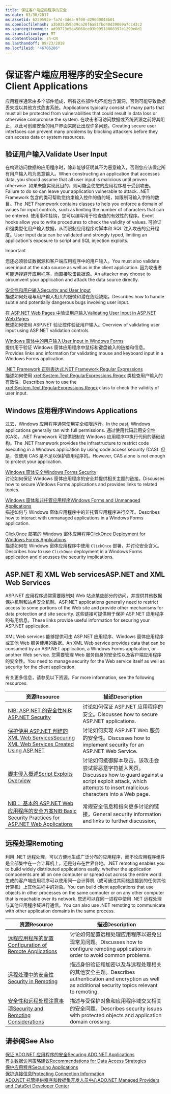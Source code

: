 ```yaml
---
title: 保证客户端应用程序的安全
ms.date: 03/30/2017
ms.assetid: 6239592e-fa7d-4dea-9f00-d296d0048b01
ms.openlocfilehash: a3b035d59a39ca20f6a81fbd40d39069a7cc43c2
ms.sourcegitcommit: ad99773e5e45068ce03b99518008397e1299e0d1
ms.translationtype: MT
ms.contentlocale: zh-CN
ms.lasthandoff: 09/23/2018
ms.locfileid: "46706286"
---
```

# <a name="secure-client-applications"></a><span data-ttu-id="c0f35-102">保证客户端应用程序的安全</span><span class="sxs-lookup"><span data-stu-id="c0f35-102">Secure Client Applications</span></span>
<span data-ttu-id="c0f35-103">应用程序通常由多个部件组成，所有这些部件均不能包含漏洞，否则可能导致数据丢失或以其他方式危害系统。</span><span class="sxs-lookup"><span data-stu-id="c0f35-103">Applications typically consist of many parts that must all be protected from vulnerabilities that could result in data loss or otherwise compromise the system.</span></span> <span data-ttu-id="c0f35-104">在攻击者可访问数据或系统资源之前将其阻止，以此可创建安全的用户界面来防止出现许多问题。</span><span class="sxs-lookup"><span data-stu-id="c0f35-104">Creating secure user interfaces can prevent many problems by blocking attackers before they can access data or system resources.</span></span>  
  
## <a name="validate-user-input"></a><span data-ttu-id="c0f35-105">验证用户输入</span><span class="sxs-lookup"><span data-stu-id="c0f35-105">Validate User Input</span></span>  
 <span data-ttu-id="c0f35-106">在构建访问数据的应用程序时，除非能够证明其不为恶意输入，否则您应该假定所有用户输入均为恶意输入。</span><span class="sxs-lookup"><span data-stu-id="c0f35-106">When constructing an application that accesses data, you should assume that all user input is malicious until proven otherwise.</span></span> <span data-ttu-id="c0f35-107">如果未能实现此目的，则可能会使您的应用程序易于受到攻击。</span><span class="sxs-lookup"><span data-stu-id="c0f35-107">Failure to do so can leave your application vulnerable to attack.</span></span> <span data-ttu-id="c0f35-108">.NET Framework 包含的类可帮助您约束输入控件的值的域，如限制可输入字符的数目。</span><span class="sxs-lookup"><span data-stu-id="c0f35-108">The .NET Framework contains classes to help you enforce a domain of values for input controls, such as limiting the number of characters that can be entered.</span></span> <span data-ttu-id="c0f35-109">使用事件挂钩，您可以编写用于检查值的有效性的程序。</span><span class="sxs-lookup"><span data-stu-id="c0f35-109">Event hooks allow you to write procedures to check the validity of values.</span></span> <span data-ttu-id="c0f35-110">可验证和强类型化用户输入数据，从而限制应用程序对脚本和 SQL 注入攻击的公开程度。</span><span class="sxs-lookup"><span data-stu-id="c0f35-110">User input data can be validated and strongly typed, limiting an application's exposure to script and SQL injection exploits.</span></span>  
  
> [!IMPORTANT]
>  <span data-ttu-id="c0f35-111">您还必须验证数据源和客户端应用程序中的用户输入。</span><span class="sxs-lookup"><span data-stu-id="c0f35-111">You must also validate user input at the data source as well as in the client application.</span></span> <span data-ttu-id="c0f35-112">因为攻击者可能选择避开应用程序，而直接攻击数据源。</span><span class="sxs-lookup"><span data-stu-id="c0f35-112">An attacker may choose to circumvent your application and attack the data source directly.</span></span>  
  
 [<span data-ttu-id="c0f35-113">安全性和用户输入</span><span class="sxs-lookup"><span data-stu-id="c0f35-113">Security and User Input</span></span>](../../../../docs/standard/security/security-and-user-input.md)  
 <span data-ttu-id="c0f35-114">描述如何处理与用户输入相关的细微和潜在危险缺陷。</span><span class="sxs-lookup"><span data-stu-id="c0f35-114">Describes how to handle subtle and potentially dangerous bugs involving user input.</span></span>  
  
 [<span data-ttu-id="c0f35-115">在 ASP.NET Web Pages 中验证用户输入</span><span class="sxs-lookup"><span data-stu-id="c0f35-115">Validating User Input in ASP.NET Web Pages</span></span>](https://msdn.microsoft.com/library/4ad3dacb-89e0-4cee-89ac-40a3f2a85461)  
 <span data-ttu-id="c0f35-116">概述如何使用 ASP.NET 验证控件验证用户输入。</span><span class="sxs-lookup"><span data-stu-id="c0f35-116">Overview of validating user input using ASP.NET validation controls.</span></span>  
  
 [<span data-ttu-id="c0f35-117">Windows 窗体中的用户输入</span><span class="sxs-lookup"><span data-stu-id="c0f35-117">User Input in Windows Forms</span></span>](../../../../docs/framework/winforms/user-input-in-windows-forms.md)  
 <span data-ttu-id="c0f35-118">提供用于验证 Windows 窗体应用程序中鼠标和键盘输入的链接和信息。</span><span class="sxs-lookup"><span data-stu-id="c0f35-118">Provides links and information for validating mouse and keyboard input in a Windows Forms application.</span></span>  
  
 [<span data-ttu-id="c0f35-119">.NET Framework 正则表达式</span><span class="sxs-lookup"><span data-stu-id="c0f35-119">.NET Framework Regular Expressions</span></span>](../../../../docs/standard/base-types/regular-expressions.md)  
 <span data-ttu-id="c0f35-120">描述如何使用 <xref:System.Text.RegularExpressions.Regex> 类检查用户输入的有效性。</span><span class="sxs-lookup"><span data-stu-id="c0f35-120">Describes how to use the <xref:System.Text.RegularExpressions.Regex> class to check the validity of user input.</span></span>  
  
## <a name="windows-applications"></a><span data-ttu-id="c0f35-121">Windows 应用程序</span><span class="sxs-lookup"><span data-stu-id="c0f35-121">Windows Applications</span></span>  
 <span data-ttu-id="c0f35-122">过去，Windows 应用程序通常使用完全权限运行。</span><span class="sxs-lookup"><span data-stu-id="c0f35-122">In the past, Windows applications generally ran with full permissions.</span></span> <span data-ttu-id="c0f35-123">通过使用代码启用安全性 (CAS)，.NET Framework 可提供限制在 Windows 应用程序中执行代码的基础结构。</span><span class="sxs-lookup"><span data-stu-id="c0f35-123">The .NET Framework provides the infrastructure to restrict code executing in a Windows application by using code access security (CAS).</span></span> <span data-ttu-id="c0f35-124">但是，仅使用 CAS 是不足以保护应用程序的。</span><span class="sxs-lookup"><span data-stu-id="c0f35-124">However, CAS alone is not enough to protect your application.</span></span>  
  
 [<span data-ttu-id="c0f35-125">Windows 窗体安全</span><span class="sxs-lookup"><span data-stu-id="c0f35-125">Windows Forms Security</span></span>](../../../../docs/framework/winforms/windows-forms-security.md)  
 <span data-ttu-id="c0f35-126">讨论如何保证 Windows 窗体应用程序的安全并提供相关主题的链接。</span><span class="sxs-lookup"><span data-stu-id="c0f35-126">Discusses how to secure Windows Forms applications and provides links to related topics.</span></span>  
  
 [<span data-ttu-id="c0f35-127">Windows 窗体和非托管应用程序</span><span class="sxs-lookup"><span data-stu-id="c0f35-127">Windows Forms and Unmanaged Applications</span></span>](../../../../docs/framework/winforms/advanced/windows-forms-and-unmanaged-applications.md)  
 <span data-ttu-id="c0f35-128">描述如何与 Windows 窗体应用程序中的非托管应用程序进行交互。</span><span class="sxs-lookup"><span data-stu-id="c0f35-128">Describes how to interact with unmanaged applications in a Windows Forms application.</span></span>  
  
 [<span data-ttu-id="c0f35-129">ClickOnce 部署的 Windows 窗体应用程序</span><span class="sxs-lookup"><span data-stu-id="c0f35-129">ClickOnce Deployment for Windows Forms Applications</span></span>](https://msdn.microsoft.com/library/34d8c770-48f2-460c-8d67-4ea5684511df)  
 <span data-ttu-id="c0f35-130">描述如何在 Windows 窗体应用程序中使用 `ClickOnce` 部署，并讨论安全含义。</span><span class="sxs-lookup"><span data-stu-id="c0f35-130">Describes how to use `ClickOnce` deployment in a Windows Forms application and discusses the security implications.</span></span>  
  
## <a name="aspnet-and-xml-web-services"></a><span data-ttu-id="c0f35-131">ASP.NET 和 XML Web services</span><span class="sxs-lookup"><span data-stu-id="c0f35-131">ASP.NET and XML Web Services</span></span>  
 <span data-ttu-id="c0f35-132">ASP.NET 应用程序通常需要限制对 Web 站点某些部分的访问，并提供其他数据保护机制和站点安全机制。</span><span class="sxs-lookup"><span data-stu-id="c0f35-132">ASP.NET applications generally need to restrict access to some portions of the Web site and provide other mechanisms for data protection and site security.</span></span> <span data-ttu-id="c0f35-133">这些链接可提供用于保护 ASP.NET 应用程序的有用信息。</span><span class="sxs-lookup"><span data-stu-id="c0f35-133">These links provide useful information for securing your ASP.NET application.</span></span>  
  
 <span data-ttu-id="c0f35-134">XML Web services 能够提供可由 ASP.NET 应用程序、Windows 窗体应用程序或其他 Web 服务使用的数据。</span><span class="sxs-lookup"><span data-stu-id="c0f35-134">An XML Web service provides data that can be consumed by an ASP.NET application, a Windows Forms application, or another Web service.</span></span> <span data-ttu-id="c0f35-135">您需要管理 Web 服务自身的安全性以及客户端应用程序的安全性。</span><span class="sxs-lookup"><span data-stu-id="c0f35-135">You need to manage security for the Web service itself as well as security for the client application.</span></span>  
  
 <span data-ttu-id="c0f35-136">有关更多信息，请参见以下资源。</span><span class="sxs-lookup"><span data-stu-id="c0f35-136">For more information, see the following resources.</span></span>  
  
|<span data-ttu-id="c0f35-137">资源</span><span class="sxs-lookup"><span data-stu-id="c0f35-137">Resource</span></span>|<span data-ttu-id="c0f35-138">描述</span><span class="sxs-lookup"><span data-stu-id="c0f35-138">Description</span></span>|  
|--------------|-----------------|  
|[<span data-ttu-id="c0f35-139">NIB: ASP.NET 的安全性</span><span class="sxs-lookup"><span data-stu-id="c0f35-139">NIB: ASP.NET Security</span></span>](https://msdn.microsoft.com/library/04b37532-18d9-40b4-8e5f-ee09a70b311d)|<span data-ttu-id="c0f35-140">讨论如何保证 ASP.NET 应用程序的安全。</span><span class="sxs-lookup"><span data-stu-id="c0f35-140">Discusses how to secure ASP.NET applications.</span></span>|  
|[<span data-ttu-id="c0f35-141">保护使用 ASP.NET 创建的 XML Web Services</span><span class="sxs-lookup"><span data-stu-id="c0f35-141">Securing XML Web Services Created Using ASP.NET</span></span>](https://msdn.microsoft.com/library/354b2ab1-2782-4542-b32a-dc560178b90c)|<span data-ttu-id="c0f35-142">讨论如何实现 ASP.NET Web 服务的安全性。</span><span class="sxs-lookup"><span data-stu-id="c0f35-142">Discusses how to implement security for an ASP.NET Web Service.</span></span>|  
|[<span data-ttu-id="c0f35-143">脚本侵入概述</span><span class="sxs-lookup"><span data-stu-id="c0f35-143">Script Exploits Overview</span></span>](https://msdn.microsoft.com/library/772c7312-211a-4eb3-8d6e-eec0aa1dcc07)|<span data-ttu-id="c0f35-144">讨论如何抵御脚本攻击，该攻击会尝试将恶意字符插入网页。</span><span class="sxs-lookup"><span data-stu-id="c0f35-144">Discusses how to guard against a script exploit attack, which attempts to insert malicious characters into a Web page.</span></span>|  
|[<span data-ttu-id="c0f35-145">NIB： 基本的 ASP.NET Web 应用程序的安全方案</span><span class="sxs-lookup"><span data-stu-id="c0f35-145">NIB:Basic Security Practices for ASP.NET Web Applications</span></span>](https://msdn.microsoft.com/library/94a52ab8-731d-417e-b997-721baf43df38)|<span data-ttu-id="c0f35-146">常规安全信息和指向更多讨论的链接，</span><span class="sxs-lookup"><span data-stu-id="c0f35-146">General security information and links to further discussion,</span></span>|  
  
## <a name="remoting"></a><span data-ttu-id="c0f35-147">远程处理</span><span class="sxs-lookup"><span data-stu-id="c0f35-147">Remoting</span></span>  
 <span data-ttu-id="c0f35-148">利用 .NET 远程处理，可以方便地生成广泛分布的应用程序，而不论应用程序组件是全部集中在一台计算机上，还是分布在世界各地。</span><span class="sxs-lookup"><span data-stu-id="c0f35-148">.NET remoting enables you to build widely distributed applications easily, whether the application components are all on one computer or spread out across the entire world.</span></span> <span data-ttu-id="c0f35-149">生成的客户端应用程序可以使用同一台计算机（或可通过其网络连接到的任何其他计算机）上其他进程中的对象。</span><span class="sxs-lookup"><span data-stu-id="c0f35-149">You can build client applications that use objects in other processes on the same computer or on any other computer that is reachable over its network.</span></span> <span data-ttu-id="c0f35-150">您还可以在同一进程中使用 .NET 远程处理与其他应用程序域进行通信。</span><span class="sxs-lookup"><span data-stu-id="c0f35-150">You can also use .NET remoting to communicate with other application domains in the same process.</span></span>  
  
|<span data-ttu-id="c0f35-151">资源</span><span class="sxs-lookup"><span data-stu-id="c0f35-151">Resource</span></span>|<span data-ttu-id="c0f35-152">描述</span><span class="sxs-lookup"><span data-stu-id="c0f35-152">Description</span></span>|  
|--------------|-----------------|  
|[<span data-ttu-id="c0f35-153">远程应用程序的配置</span><span class="sxs-lookup"><span data-stu-id="c0f35-153">Configuration of Remote Applications</span></span>](https://msdn.microsoft.com/library/92c0c097-d984-4315-835b-7490ecdf1097)|<span data-ttu-id="c0f35-154">讨论如何配置远程处理应用程序以避免出现常见问题。</span><span class="sxs-lookup"><span data-stu-id="c0f35-154">Discusses how to configure remoting applications in order to avoid common problems.</span></span>|  
|[<span data-ttu-id="c0f35-155">远程处理中的安全性</span><span class="sxs-lookup"><span data-stu-id="c0f35-155">Security in Remoting</span></span>](https://msdn.microsoft.com/library/9574262c-d4b1-41c5-8600-24ff147c0add)|<span data-ttu-id="c0f35-156">描述身份验证和加密以及与远程处理相关的其他安全主题。</span><span class="sxs-lookup"><span data-stu-id="c0f35-156">Describes authentication and encryption as well as additional security topics relevant to remoting.</span></span>|  
|[<span data-ttu-id="c0f35-157">安全性和远程处理注意事项</span><span class="sxs-lookup"><span data-stu-id="c0f35-157">Security and Remoting Considerations</span></span>](../../../../docs/framework/misc/security-and-remoting-considerations.md)|<span data-ttu-id="c0f35-158">描述与受保护对象和应用程序域交叉相关的安全问题。</span><span class="sxs-lookup"><span data-stu-id="c0f35-158">Describes security issues with protected objects and application domain crossing.</span></span>|  
  
## <a name="see-also"></a><span data-ttu-id="c0f35-159">请参阅</span><span class="sxs-lookup"><span data-stu-id="c0f35-159">See Also</span></span>  
 [<span data-ttu-id="c0f35-160">保证 ADO.NET 应用程序的安全</span><span class="sxs-lookup"><span data-stu-id="c0f35-160">Securing ADO.NET Applications</span></span>](../../../../docs/framework/data/adonet/securing-ado-net-applications.md)  
 [<span data-ttu-id="c0f35-161">有关数据访问策略建议</span><span class="sxs-lookup"><span data-stu-id="c0f35-161">Recommendations for Data Access Strategies</span></span>](https://msdn.microsoft.com/library/72411f32-d12a-4de8-b961-e54fca7faaf5)  
 [<span data-ttu-id="c0f35-162">保护应用程序</span><span class="sxs-lookup"><span data-stu-id="c0f35-162">Securing Applications</span></span>](/visualstudio/ide/securing-applications)  
 [<span data-ttu-id="c0f35-163">保护连接信息</span><span class="sxs-lookup"><span data-stu-id="c0f35-163">Protecting Connection Information</span></span>](../../../../docs/framework/data/adonet/protecting-connection-information.md)  
 [<span data-ttu-id="c0f35-164">ADO.NET 托管提供程序和数据集开发人员中心</span><span class="sxs-lookup"><span data-stu-id="c0f35-164">ADO.NET Managed Providers and DataSet Developer Center</span></span>](https://go.microsoft.com/fwlink/?LinkId=217917)
